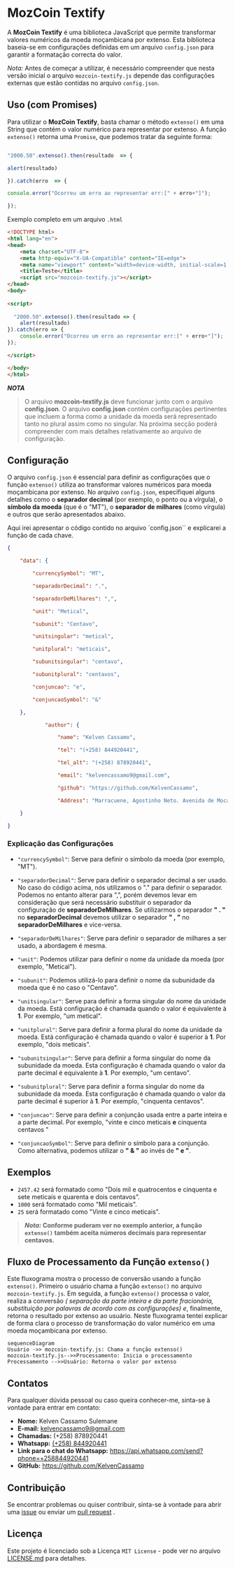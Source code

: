 # MozCoin Textify 

A  **MozCoin Textify** é uma biblioteca JavaScript que permite transformar valores numéricos da moeda moçambicana por extenso. Esta biblioteca baseia-se em configurações definidas em um arquivo `config.json` para garantir a formatação correcta do valor.

_Nota:_ Antes de começar a utilizar, é necessário compreender que nesta versão inicial o arquivo `mozcoin-textify.js` depende das configurações externas que estão contidas no arquivo `config.json`. 


## Uso (com Promises)

Para utilizar o **MozCoin Textify**, basta chamar o método `extenso()` em uma String que contém o valor numérico para representar por extenso. A função `extenso()` retorna uma ``Promise``, que podemos tratar da seguinte forma:

```javascript

"2000.50".extenso().then(resultado  => {

alert(resultado)

}).catch(erro  => {

console.error("Ocorreu um erro ao representar err:[" + erro+"]");

});

```
 Exemplo completo em um arquivo ``.html``
````html
<!DOCTYPE html>
<html lang="en">
<head>
    <meta charset="UTF-8">
    <meta http-equiv="X-UA-Compatible" content="IE=edge">
    <meta name="viewport" content="width=device-width, initial-scale=1.0">
    <title>Teste</title>
    <script src="mozcoin-textify.js"></script>
</head>
<body>
    
<script>
  
  "2000.50".extenso().then(resultado => {
    alert(resultado)
}).catch(erro => {
    console.error("Ocorreu um erro ao representar err:[" + erro+"]");
});

</script>

</body>
</html>

````



***NOTA***
> O arquivo **mozcoin-textify.js** deve funcionar junto com o arquivo **config.json**.
> O arquivo **config.json** contém configurações pertinentes que incluem a forma como a unidade da moeda será representado tanto no plural assim como no singular. Na próxima secção poderá compreender com mais detalhes relativamente ao arquivo de configuração.



## Configuração
O arquivo `config.json` é essencial para definir as configurações que o função ``extenso()`` utiliza ao transformar valores numéricos para moeda moçambicana por extenso.
No arquivo ``config.json``, especifiquei alguns detalhes como o **separador decimal** (por exemplo, o ponto ou a vírgula), o **símbolo da moeda** (que é o "MT"), o **separador de milhares** (como vírgula) e outros que serão apresentados abaixo.

Aqui irei apresentar o código contido no arquivo `config.json`` e explicarei a função de cada chave.
````json
{

	"data": {

		"currencySymbol": "MT",

		"separadorDecimal": ".",

		"separadorDeMilhares": ",",

		"unit": "Metical",

		"subunit": "Centavo",

		"unitsingular": "metical",

		"unitplural": "meticais",

		"subunitsingular": "centavo",

		"subunitplural": "centavos",

		"conjuncao": "e",

		"conjuncaoSymbol": "&"

	},

			"author": {

				"name": "Kelven Cassamo",

				"tel": "(+258) 844920441",

				"tel_alt": "(+258) 878920441",

				"email": "kelvencassamo9@gmail.com",

				"github": "https://github.com/KelvenCassamo",

				"Address": "Marracuene, Agostinho Neto. Avenida de Mocambique."

	}

}
````

### Explicação das Configurações

-  `"currencySymbol"`: Serve para definir o símbolo da moeda (por exemplo, "MT"). 

-  `"separadorDecimal"`: Serve para definir o separador decimal a ser usado. No caso do código acima, nós utilizamos o "." para definir o separador.  Podemos no entanto alterar para ",", porém devemos levar em consideração que será necessário substituir o separador da configuração de **separadorDeMilhares**. Se utilizarmos o separador  **" . "** no **separadorDecimal** devemos utilizar o separador **" , "** no  **separadorDeMilhares** e vice-versa.

-  `"separadorDeMilhares"`: Serve para definir o separador de milhares a ser usado, a abordagem é mesma. 

-  `"unit"`: Podemos utilizar para definir o nome da unidade da moeda (por exemplo, "Metical").

-  `"subunit"`: Podemos utilizá-lo para definir o nome da subunidade da moeda que é no caso o "Centavo". 

- `"unitsingular"`: Serve para definir a forma singular do nome da unidade da moeda. Está configuração é chamada quando o valor é equivalente à **1**. Por exemplo, "um metical".

-  `"unitplural"`: Serve para definir a forma plural do nome da unidade da moeda. Está configuração é chamada quando o valor é superior à **1**. Por exemplo,  "dois meticais".

- `"subunitsingular"`: Serve para definir a forma singular do nome da subunidade da moeda. Esta configuração é chamada quando o valor da parte decimal é equivalente à **1**. Por exemplo, "um centavo".

- `"subunitplural"`: Serve para definir a forma singular do nome da subunidade da moeda. Esta configuração é chamada quando o valor da parte decimal é superior à **1**. Por exemplo, "cinquenta centavos".

-  `"conjuncao"`: Serve para definir a conjunção usada entre a parte inteira e a parte decimal. Por exemplo, "vinte e cinco meticais **e** cinquenta centavos "

- `"conjuncaoSymbol"`: Serve para definir o símbolo para a conjunção. Como alternativa, podemos utilizar o **" & "** ao invés de **" e "**.

## Exemplos

-   `2457.42` será formatado como "Dois mil e quatrocentos e cinquenta e sete meticais e quarenta e dois centavos".
-   `1000` será formatado como "Mil meticais".
-   `25` será formatado como "Vinte e cinco meticais".

> **_Nota:_ Conforme puderam ver no exemplo anterior, a função `extenso()` também aceita números decimais para representar centavos.**


## Fluxo de Processamento da Função `extenso()`
Este fluxograma mostra o processo de conversão usando a função `extenso()`. Primeiro o usuário chama a função ``extenso()`` no arquivo `mozcoin-textify.js`. Em seguida, a função ``extenso()``  processa o valor, realiza a conversão *( separação da parte inteira e da parte fracionária, substituição por palavras de acordo com as configurações) e*, finalmente, retorna o resultado por extenso ao usuário. Neste fluxograma tentei explicar de forma clara o processo de transformação do valor numérico em uma  moeda moçambicana por extenso.

```mermaid
sequenceDiagram
Usuário ->> mozcoin-textify.js: Chama a função extenso()
mozcoin-textify.js-->>Processamento: Inicia o processamento
Processamento -->>Usuário: Retorna o valor por extenso

```


## Contatos

Para qualquer dúvida pessoal ou caso queira conhecer-me, sinta-se à vontade para entrar em contato:

-   **Nome:** Kelven Cassamo Sulemane
-   **E-mail:** kelvencassamo9@gmail.com
-   **Chamadas:** (+258) 878920441
-   **Whatsapp:** [(+258) 844920441](https://api.whatsapp.com/send?phone=+258844920441)
-   **Link para o chat do Whatsapp:** https://api.whatsapp.com/send?phone=+258844920441
-   **GitHub:** https://github.com/KelvenCassamo



## Contribuição

Se encontrar problemas ou quiser contribuir, sinta-se à vontade para abrir uma [issue](https://github.com/KelvenCassamo/MozCoin-Textify/issues) ou enviar um [pull request](https://github.com/KelvenCassamo/MozCoin-Textify/pulls) .


## Licença

Este projeto é licenciado sob a Licença  ``MIT License`` - pode ver no arquivo [LICENSE.md](https://github.com/KelvenCassamo/MozCoin-Textify/blob/main/LICENSE) para detalhes.


